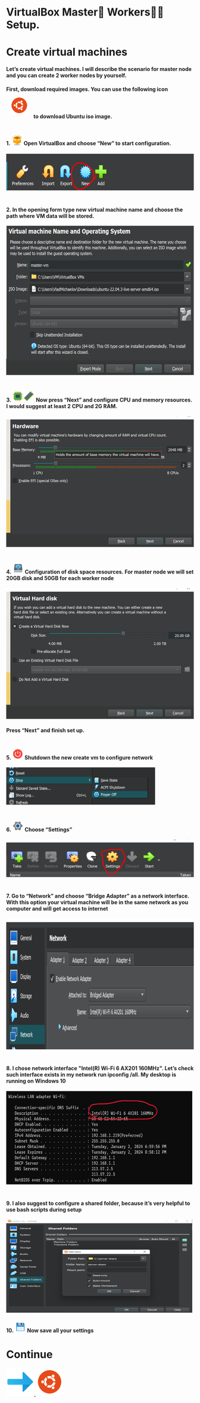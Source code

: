 # VirtualBox Master🤖 Workers👾👾 Setup.

<h1>Create virtual machines</h1>
<h4>Let’s create virtual machines. I will describe the scenario for master node and you can create 2 worker nodes by yourself.</h4>
<h4>First, download required images. You can use the following icon <a href="https://ubuntu.com/download/server" target="_blank"><img style="margin: 10px" src="../img/icons8-ubuntu-96.png" height="50" /></a> to download Ubuntu iso image.</h4>

# <h4>1. <img src="/img/icons8-open-box-64.png" width="30" height="30"> Open VirtualBox and choose “New” to start configuration.</h4> 
<img src="images/Screenshot_5.png" width="600" height="100">

# <h4>2. In the opening form type new virtual machine name and choose the path where VM data will be stored.</h4>
<img src="images/Screenshot_1.png" width="700" height="400">

# <h4>3. <img src="../img/icons8-cpu-96.png" width="30" height="30"><img src="../img/icons8-ram-66.png" width="30" height="30"> Now press “Next” and configure CPU and memory resources. I would suggest at least 2 CPU and 2G RAM.</h4>
<img src="images/Screenshot_2.png" width="700" height="350">

# <h4>4. <img src="../img/icons8-hdd-96.png" width="30" height="30"> Configuration of disk space resources. For master node we will set 20GB disk and 50GB for each worker node </h4>
<img src="images/Screenshot_3.png" width="700" height="350">
<h4>Press “Next” and finish set up.</h4>

# <h4>5. <img src="../img/icons8-shutdown-96.png" width="30" height="30"> Shutdown the new create vm to configure network</h4>
<img src="images/Screenshot_9.png" width="400" height="100">

# <h4>6. <img src="../img/icons8-settings-96.png" width="30" height="30"> Choose “Settings”</h4>
<img src="images/Screenshot_4.png" width="600" height="100">

# <h4>7. Go to “Network” and choose “Bridge Adapter” as a network interface. With this option your virtual machine will be in the same network as you computer and will get access to internet</h4>
<img src="images/Screenshot_6.png" width="700" height="350">

# <h4>8. I chose network interface "Intel(R) Wi-Fi 6 AX201 160MHz". Let’s check such interface exists in my network run ipconfig /all. My desktop is running on Windows 10</h4>
<img src="images/Screenshot_10.png" width="500" height="250">

# <h4>9. I also suggest to configure a shared folder, because it’s very helpful to use bash scripts during setup</h4>
<img src="images/Screenshot_12.png" width="500" height="250">

<h4> 10. <img src="../img/icons8-save-96.png" width="30" height="30"> Now save all your settings</h4>

# Continue

[<img src="../img/icons8-next-96.png" width="75" height="75">   <img src="../img/icons8-ubuntu-96.png" width="75" height="75">][PlDa]

[PlDa]:<../2. Ubuntu Installation/README.md>

